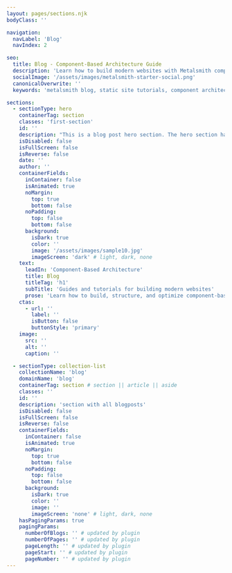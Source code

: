 ```yaml
---
layout: pages/sections.njk
bodyClass: ''

navigation:
  navLabel: 'Blog'
  navIndex: 2

seo:
  title: Blog - Component-Based Architecture Guide
  description: 'Learn how to build modern websites with Metalsmith components. Guides, tutorials, and deep dives into component-based architecture, structured content, and build processes.'
  socialImage: '/assets/images/metalsmith-starter-social.png'
  canonicalOverwrite: ''
  keywords: 'metalsmith blog, static site tutorials, component architecture, structured content, web development articles, metalsmith patterns, static site best practices'

sections:
  - sectionType: hero
    containerTag: section
    classes: 'first-section'
    id: ''
    description: "This is a blog post hero section. The hero section has a class of 'blog-hero'."
    isDisabled: false
    isFullScreen: false
    isReverse: false
    date: ''
    author: ''
    containerFields:
      inContainer: false
      isAnimated: true
      noMargin:
        top: true
        bottom: false
      noPadding:
        top: false
        bottom: false
      background:
        isDark: true
        color: ''
        image: '/assets/images/sample10.jpg'
        imageScreen: 'dark' # light, dark, none
    text:
      leadIn: 'Component-Based Architecture'
      title: Blog
      titleTag: 'h1'
      subTitle: 'Guides and tutorials for building modern websites'
      prose: 'Learn how to build, structure, and optimize component-based Metalsmith sites. From architecture fundamentals to advanced techniques.'
    ctas:
      - url: ''
        label: ''
        isButton: false
        buttonStyle: 'primary'
    image:
      src: ''
      alt: ''
      caption: ''

  - sectionType: collection-list
    collectionName: 'blog'
    domainName: 'blog'
    containerTag: section # section || article || aside
    classes: ''
    id: ''
    description: 'section with all blogposts'
    isDisabled: false
    isFullScreen: false
    isReverse: false
    containerFields:
      inContainer: false
      isAnimated: true
      noMargin:
        top: true
        bottom: false
      noPadding:
        top: false
        bottom: false
      background:
        isDark: true
        color: ''
        image: ''
        imageScreen: 'none' # light, dark, none
    hasPagingParams: true
    pagingParams:
      numberOfBlogs: '' # updated by plugin
      numberOfPages: '' # updated by plugin
      pageLength: '' # updated by plugin
      pageStart: '' # updated by plugin
      pageNumber: '' # updated by plugin
---
```

